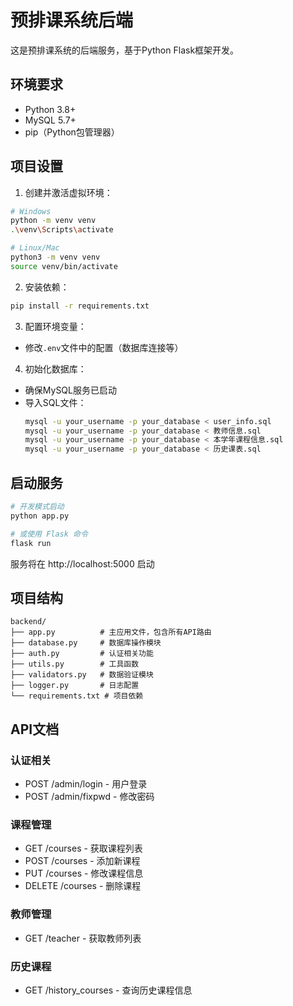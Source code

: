 # 预排课系统后端

这是预排课系统的后端服务，基于Python Flask框架开发。

## 环境要求

- Python 3.8+
- MySQL 5.7+
- pip（Python包管理器）

## 项目设置

1. 创建并激活虚拟环境：
```bash
# Windows
python -m venv venv
.\venv\Scripts\activate

# Linux/Mac
python3 -m venv venv
source venv/bin/activate
```

2. 安装依赖：
```bash
pip install -r requirements.txt
```

3. 配置环境变量：
- 修改`.env`文件中的配置（数据库连接等）

4. 初始化数据库：
- 确保MySQL服务已启动
- 导入SQL文件：
  ```bash
  mysql -u your_username -p your_database < user_info.sql
  mysql -u your_username -p your_database < 教师信息.sql
  mysql -u your_username -p your_database < 本学年课程信息.sql
  mysql -u your_username -p your_database < 历史课表.sql
  ```

## 启动服务

```bash
# 开发模式启动
python app.py

# 或使用 Flask 命令
flask run
```

服务将在 http://localhost:5000 启动

## 项目结构

```
backend/
├── app.py          # 主应用文件，包含所有API路由
├── database.py     # 数据库操作模块
├── auth.py         # 认证相关功能
├── utils.py        # 工具函数
├── validators.py   # 数据验证模块
├── logger.py       # 日志配置
└── requirements.txt # 项目依赖
```

## API文档

### 认证相关
- POST /admin/login - 用户登录
- POST /admin/fixpwd - 修改密码

### 课程管理
- GET /courses - 获取课程列表
- POST /courses - 添加新课程
- PUT /courses - 修改课程信息
- DELETE /courses - 删除课程

### 教师管理
- GET /teacher - 获取教师列表

### 历史课程
- GET /history_courses - 查询历史课程信息 